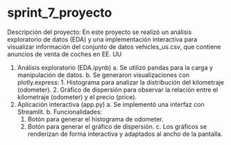 # sprint_7_proyecto
Descripción del proyecto: En este proyecto se realizó un análisis exploratorio de datos (EDA) y una implementación interactiva para visualizar información del conjunto de datos vehicles_us.csv, que contiene anuncios de venta de coches en EE. UU
1. Análisis exploratorio (EDA.ipynb)
   a. Se utilizó pandas para la carga y manipulación de datos.
   b. Se generaron visualizaciones con plotly.express:
       1. Histograma para analizar la distribución del kilometraje (odometer).
       2. Gráfico de dispersión para observar la relación entre el kilometraje (odometer) y el precio (price).
2. Aplicación interactiva (app.py)
  a. Se implementó una interfaz con Streamlit.
  b. Funcionalidades:
      1. Botón para generar el histograma de odometer.
      2. Botón para generar el gráfico de dispersión.
  c. Los gráficos se renderizan de forma interactiva y adaptados al ancho de la pantalla.
